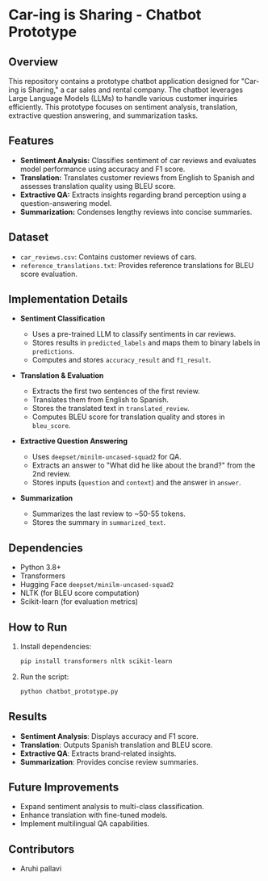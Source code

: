 # Car-ing is Sharing - Chatbot Prototype

## Overview

This repository contains a prototype chatbot application designed for "Car-ing is Sharing," a car sales and rental company. The chatbot leverages Large Language Models (LLMs) to handle various customer inquiries efficiently. This prototype focuses on sentiment analysis, translation, extractive question answering, and summarization tasks.

## Features

- **Sentiment Analysis:** Classifies sentiment of car reviews and evaluates model performance using accuracy and F1 score.
- **Translation:** Translates customer reviews from English to Spanish and assesses translation quality using BLEU score.
- **Extractive QA:** Extracts insights regarding brand perception using a question-answering model.
- **Summarization:** Condenses lengthy reviews into concise summaries.

## Dataset

- `car_reviews.csv`: Contains customer reviews of cars.
- `reference_translations.txt`: Provides reference translations for BLEU score evaluation.

## Implementation Details

- **Sentiment Classification**

  - Uses a pre-trained LLM to classify sentiments in car reviews.
  - Stores results in `predicted_labels` and maps them to binary labels in `predictions`.
  - Computes and stores `accuracy_result` and `f1_result`.

- **Translation & Evaluation**

  - Extracts the first two sentences of the first review.
  - Translates them from English to Spanish.
  - Stores the translated text in `translated_review`.
  - Computes BLEU score for translation quality and stores in `bleu_score`.

- **Extractive Question Answering**

  - Uses `deepset/minilm-uncased-squad2` for QA.
  - Extracts an answer to "What did he like about the brand?" from the 2nd review.
  - Stores inputs (`question` and `context`) and the answer in `answer`.

- **Summarization**

  - Summarizes the last review to \~50-55 tokens.
  - Stores the summary in `summarized_text`.

## Dependencies

- Python 3.8+
- Transformers
- Hugging Face `deepset/minilm-uncased-squad2`
- NLTK (for BLEU score computation)
- Scikit-learn (for evaluation metrics)

## How to Run

1. Install dependencies:
   ```bash
   pip install transformers nltk scikit-learn
   ```
2. Run the script:
   ```bash
   python chatbot_prototype.py
   ```

## Results

- **Sentiment Analysis**: Displays accuracy and F1 score.
- **Translation**: Outputs Spanish translation and BLEU score.
- **Extractive QA**: Extracts brand-related insights.
- **Summarization**: Provides concise review summaries.

## Future Improvements

- Expand sentiment analysis to multi-class classification.
- Enhance translation with fine-tuned models.
- Implement multilingual QA capabilities.

## Contributors

- Aruhi pallavi



